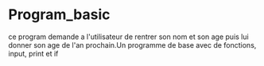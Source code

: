 # Program_basic
ce program demande a l'utilisateur de rentrer son nom et son age puis lui donner son age de l'an prochain.Un programme de base avec de fonctions, input, print et if 